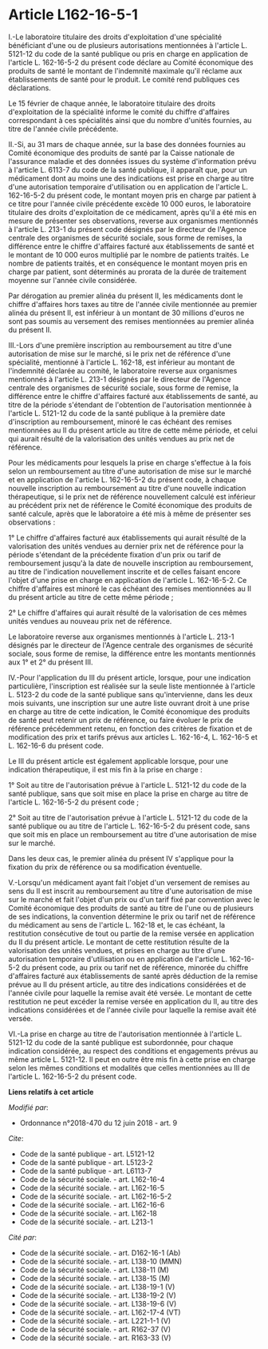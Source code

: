 # Article L162-16-5-1

I.-Le laboratoire titulaire des droits d'exploitation d'une spécialité bénéficiant d'une ou de plusieurs autorisations
mentionnées à l'article L. 5121-12 du code de la santé publique ou pris en charge en application de l'article L. 162-16-5-2
du présent code déclare au Comité économique des produits de santé le montant de l'indemnité maximale qu'il réclame aux
établissements de santé pour le produit. Le comité rend publiques ces déclarations. 

Le 15 février de chaque année, le laboratoire titulaire des droits d'exploitation de la spécialité informe le comité du
chiffre d'affaires correspondant à ces spécialités ainsi que du nombre d'unités fournies, au titre de l'année civile
précédente. 

II.-Si, au 31 mars de chaque année, sur la base des données fournies au Comité économique des produits de santé par la Caisse
nationale de l'assurance maladie   et des données issues du système d'information prévu à l'article L. 6113-7 du code de la
santé publique, il apparaît que, pour un médicament dont au moins une des indications est prise en charge au titre d'une
autorisation temporaire d'utilisation ou en application de l'article L. 162-16-5-2 du présent code, le montant moyen pris en
charge par patient à ce titre pour l'année civile précédente excède 10 000 euros, le laboratoire titulaire des droits
d'exploitation de ce médicament, après qu'il a été mis en mesure de présenter ses observations, reverse aux organismes
mentionnés à l'article L. 213-1 du présent code désignés par le directeur de l'Agence centrale des organismes de sécurité
sociale, sous forme de remises, la différence entre le chiffre d'affaires facturé aux établissements de santé et le montant
de 10 000 euros multiplié par le nombre de patients traités. Le nombre de patients traités, et en conséquence le montant
moyen pris en charge par patient, sont déterminés au prorata de la durée de traitement moyenne sur l'année civile
considérée. 

Par dérogation au premier alinéa du présent II, les médicaments dont le chiffre d'affaires hors taxes au titre de l'année
civile mentionnée au premier alinéa du présent II, est inférieur à un montant de 30 millions d'euros ne sont pas soumis au
versement des remises mentionnées au premier alinéa du présent II. 

III.-Lors d'une première inscription au remboursement au titre d'une autorisation de mise sur le marché, si le prix net de
référence d'une spécialité, mentionné à l'article L. 162-18, est inférieur au montant de l'indemnité déclarée au comité, le
laboratoire reverse aux organismes mentionnés à l'article L. 213-1 désignés par le directeur de l'Agence centrale des
organismes de sécurité sociale, sous forme de remise, la différence entre le chiffre d'affaires facturé aux établissements de
santé, au titre de la période s'étendant de l'obtention de l'autorisation mentionnée à l'article L. 5121-12 du code de la
santé publique à la première date d'inscription au remboursement, minoré le cas échéant des remises mentionnées au II du
présent article au titre de cette même période, et celui qui aurait résulté de la valorisation des unités vendues au prix net
de référence. 

Pour les médicaments pour lesquels la prise en charge s'effectue à la fois selon un remboursement au titre d'une autorisation
de mise sur le marché et en application de l'article L. 162-16-5-2 du présent code, à chaque nouvelle inscription au
remboursement au titre d'une nouvelle indication thérapeutique, si le prix net de référence nouvellement calculé est
inférieur au précédent prix net de référence le Comité économique des produits de santé calcule, après que le laboratoire a
été mis à même de présenter ses observations : 

1° Le chiffre d'affaires facturé aux établissements qui aurait résulté de la valorisation des unités vendues au dernier prix
net de référence pour la période s'étendant de la précédente fixation d'un prix ou tarif de remboursement jusqu'à la date de
nouvelle inscription au remboursement, au titre de l'indication nouvellement inscrite et de celles faisant encore l'objet
d'une prise en charge en application de l'article L. 162-16-5-2. Ce chiffre d'affaires est minoré le cas échéant des remises
mentionnées au II du présent article au titre de cette même période ; 

2° Le chiffre d'affaires qui aurait résulté de la valorisation de ces mêmes unités vendues au nouveau prix net de référence. 

Le laboratoire reverse aux organismes mentionnés à l'article L. 213-1 désignés par le directeur de l'Agence centrale des
organismes de sécurité sociale, sous forme de remise, la différence entre les montants mentionnés aux 1° et 2° du présent
III. 

IV.-Pour l'application du III du présent article, lorsque, pour une indication particulière, l'inscription est réalisée sur
la seule liste mentionnée à l'article L. 5123-2 du code de la santé publique sans qu'intervienne, dans les deux mois
suivants, une inscription sur une autre liste ouvrant droit à une prise en charge au titre de cette indication, le Comité
économique des produits de santé peut retenir un prix de référence, ou faire évoluer le prix de référence précédemment
retenu, en fonction des critères de fixation et de modification des prix et tarifs prévus aux articles L. 162-16-4, L.
162-16-5 et L. 162-16-6 du présent code. 

Le III du présent article est également applicable lorsque, pour une indication thérapeutique, il est mis fin à la prise en
charge : 

1° Soit au titre de l'autorisation prévue à l'article L. 5121-12 du code de la santé publique, sans que soit mise en place la
prise en charge au titre de l'article L. 162-16-5-2 du présent code ; 

2° Soit au titre de l'autorisation prévue à l'article L. 5121-12 du code de la santé publique ou au titre de l'article L.
162-16-5-2 du présent code, sans que soit mis en place un remboursement au titre d'une autorisation de mise sur le marché. 

Dans les deux cas, le premier alinéa du présent IV s'applique pour la fixation du prix de référence ou sa modification
éventuelle. 

V.-Lorsqu'un médicament ayant fait l'objet d'un versement de remises au sens du II est inscrit au remboursement au titre
d'une autorisation de mise sur le marché et fait l'objet d'un prix ou d'un tarif fixé par convention avec le Comité
économique des produits de santé au titre de l'une ou de plusieurs de ses indications, la convention détermine le prix ou
tarif net de référence du médicament au sens de l'article L. 162-18 et, le cas échéant, la restitution consécutive de tout ou
partie de la remise versée en application du II du présent article. Le montant de cette restitution résulte de la
valorisation des unités vendues, et prises en charge au titre d'une autorisation temporaire d'utilisation ou en application
de l'article L. 162-16-5-2 du présent code, au prix ou tarif net de référence, minorée du chiffre d'affaires facturé aux
établissements de santé après déduction de la remise prévue au II du présent article, au titre des indications considérées et
de l'année civile pour laquelle la remise avait été versée. Le montant de cette restitution ne peut excéder la remise versée
en application du II, au titre des indications considérées et de l'année civile pour laquelle la remise avait été versée. 

VI.-La prise en charge au titre de l'autorisation mentionnée à l'article L. 5121-12 du code de la santé publique est
subordonnée, pour chaque indication considérée, au respect des conditions et engagements prévus au même article L. 5121-12.
Il peut en outre être mis fin à cette prise en charge selon les mêmes conditions et modalités que celles mentionnées au III
de l'article L. 162-16-5-2 du présent code.

**Liens relatifs à cet article**

_Modifié par_:

  - Ordonnance n°2018-470 du 12 juin 2018 - art. 9

_Cite_:

  - Code de la santé publique - art. L5121-12
  - Code de la santé publique - art. L5123-2
  - Code de la santé publique - art. L6113-7
  - Code de la sécurité sociale. - art. L162-16-4
  - Code de la sécurité sociale. - art. L162-16-5
  - Code de la sécurité sociale. - art. L162-16-5-2
  - Code de la sécurité sociale. - art. L162-16-6
  - Code de la sécurité sociale. - art. L162-18
  - Code de la sécurité sociale. - art. L213-1

_Cité par_:

  - Code de la sécurité sociale. - art. D162-16-1 (Ab)
  - Code de la sécurité sociale. - art. L138-10 (MMN)
  - Code de la sécurité sociale. - art. L138-11 (M)
  - Code de la sécurité sociale. - art. L138-15 (M)
  - Code de la sécurité sociale. - art. L138-19-1 (V)
  - Code de la sécurité sociale. - art. L138-19-2 (V)
  - Code de la sécurité sociale. - art. L138-19-6 (V)
  - Code de la sécurité sociale. - art. L162-17-4 (VT)
  - Code de la sécurité sociale. - art. L221-1-1 (V)
  - Code de la sécurité sociale. - art. R162-37 (V)
  - Code de la sécurité sociale. - art. R163-33 (V)
